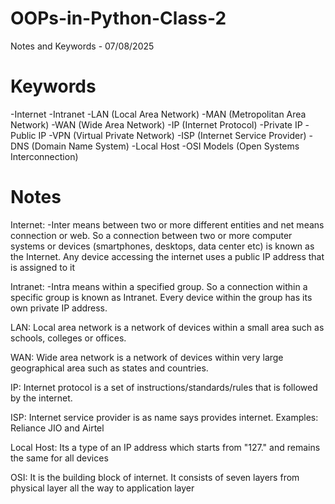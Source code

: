 # OOPs-in-Python-Class-2
Notes and Keywords - 07/08/2025

# Keywords
-Internet
-Intranet
-LAN (Local Area Network)
-MAN (Metropolitan Area Network)
-WAN (Wide Area Network)
-IP (Internet Protocol)
-Private IP
-Public IP
-VPN (Virtual Private Network)
-ISP (Internet Service Provider)
-DNS (Domain Name System)
-Local Host
-OSI Models (Open Systems Interconnection)

# Notes
Internet: 
-Inter means between two or more different entities and net means connection or web. So a connection between two or more computer systems or devices (smartphones, desktops, data center etc) is known as the Internet. Any device accessing the internet uses a public IP address that is assigned to it

Intranet:
-Intra means within a specified group. So a connection within a specific group is known as Intranet. Every device within the group has its own private IP address.

LAN:
Local area network is a network of devices within a small area such as schools, colleges or offices. 

WAN:
Wide area network is a network of devices within very large geographical area such as states and countries.

IP:
Internet protocol is a set of instructions/standards/rules that is followed by the internet.

ISP:
Internet service provider is as name says provides internet. Examples: Reliance JIO and Airtel

Local Host:
Its a type of an IP address which starts from "127." and remains the same for all devices

OSI:
It is the building block of internet. It consists of seven layers from physical layer all the way to application layer
